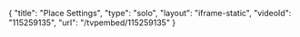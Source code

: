{
    "title": "Place Settings",
    "type": "solo",
    "layout": "iframe-static",
    "videoId": "115259135",
    "url": "\/tvpembed\/115259135"
}